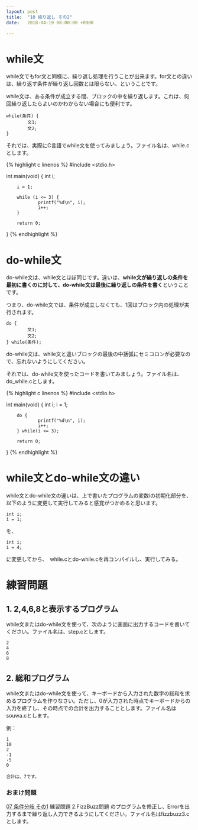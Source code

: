 ```yaml
---
layout: post
title:  "10 繰り返し その2"
date:   2018-04-19 08:00:00 +0900

---
```


# while文
while文でもfor文と同様に、繰り返し処理を行うことが出来ます。for文との違いは、繰り返す条件が繰り返し回数とは限らない、ということです。

while文は、ある条件が成立する間、ブロックの中を繰り返します。これは、何回繰り返したらよいのかわからない場合にも便利です。


```
while(条件) {
        文1;
        文2;
}
```

それでは、実際にC言語でwhile文を使ってみましょう。ファイル名は、while.cとします。

{% highlight c linenos %}
#include <stdio.h>

int main(void)
{
        int i;

        i = 1;

        while (i <= 3) {
                printf("%d\n", i);
                i++;
        }

        return 0;
}
{% endhighlight %}


# do-while文
do-while文は、while文とほぼ同じです。違いは、**while文が繰り返しの条件を最初に書くのに対して、do-while文は最後に繰り返しの条件を書く**ということです。

つまり、do-while文では、条件が成立しなくても、1回はブロック内の処理が実行されます。

```
do {
        文1;
        文2;
} while(条件);
```

do-while文は、while文と違いブロックの最後の中括弧にセミコロンが必要なので、忘れないようにしてください。

それでは、do-while文を使ったコードを書いてみましょう。ファイル名は、do_while.cとします。

{% highlight c linenos %}
#include <stdio.h>

int main(void)
{
        int i;
        i = 1;

        do {
                printf("%d\n", i);
                i++;
        } while(i <= 3);

        return 0;
}
{% endhighlight %}


# while文とdo-while文の違い
while文とdo-while文の違いは、上で書いたプログラムの変数iの初期化部分を、以下のように変更して実行してみると感覚がつかめると思います。

```
int i;
i = 1;
```

を、

```
int i;
i = 4;
```

に変更してから、　while.cとdo-while.cを再コンパイルし、実行してみる。


# 練習問題
## 1. 2,4,6,8と表示するプログラム
while文またはdo-while文を使って、次のように画面に出力するコードを書いてください。ファイル名は、step.cとします。

```
2
4
6
8
```

## 2. 総和プログラム
while文またはdo-while文を使って、キーボードから入力された数字の総和を求めるプログラムを作りなさい。ただし、0が入力された時点でキーボードからの入力を終了し、その時点での合計を出力することとします。ファイル名はsouwa.cとします。

例：

```
1
10
2
-1
-5
0

合計は、7です。
```

### おまけ問題
[07 条件分岐 その1](./07-branch01.html) 練習問題 2.FizzBuzz問題 のプログラムを修正し、Errorを出力するまで繰り返し入力できるようにしてください。ファイル名はfizzbuzz3.cとします。


